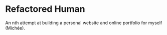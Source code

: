 # Refactored Human

An nth attempt at building a personal website and online portfolio for myself (Michée).
